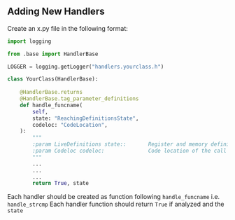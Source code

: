 ## Adding New Handlers
Create an x.py file in the following format:
```python
import logging

from .base import HandlerBase

LOGGER = logging.getLogger("handlers.yourclass.h")

class YourClass(HandlerBase):
    
    @HandlerBase.returns
    @HandlerBase.tag_parameter_definitions
    def handle_funcname(
        self,
        state: "ReachingDefinitionsState",
        codeloc: "CodeLocation",
    ):
        """
        :param LiveDefinitions state::       Register and memory definitions and uses
        :param Codeloc codeloc:              Code location of the call
        """
        ...
        ...
        ...
        return True, state

```
Each handler should be created as function following `handle_funcname` i.e. `handle_strcmp`
Each handler function should return `True` if analyzed and the `state`